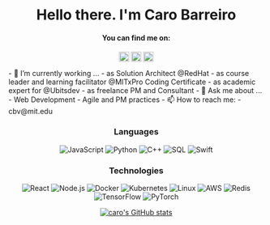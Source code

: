 <div align="center">
  
# Hello there. I'm Caro Barreiro
  
#### You can find me on: 
<a href="https://github.com/carobarreirov" target="_blank"><img align="center" src="https://cdn.jsdelivr.net/npm/simple-icons@3.0.1/icons/github.svg" alt="caro barreiro" height="20" width="20" /></a>
<a href="https://twitter.com/carobarreirov" target="_blank"><img align="center" src="https://cdn.jsdelivr.net/npm/simple-icons@3.0.1/icons/twitter.svg" alt="caro barreiro" height="20" width="20" /></a>
<a href="https://www.linkedin.com/in/carobarreirov/" target="_blank"><img align="center" src="https://cdn.jsdelivr.net/npm/simple-icons@3.0.1/icons/linkedin.svg" alt="caro barreiro" height="20" width="20" /></a>

</div>
- 🔭 I’m currently working ...
  - as Solution Architect @RedHat
  - as course leader and learning facilitator @MITxPro Coding Certificate
  - as academic expert for @Ubitsdev
  - as freelance PM and Consultant
- 💬 Ask me about ...
  - Web Development
  - Agile and PM practices
- 📫 How to reach me: 
  - cbv@mit.edu

<div align="center">

### Languages

![JavaScript](https://img.shields.io/badge/-JavaScript-000?&logo=JavaScript)
![Python](https://img.shields.io/badge/-Python-000?&logo=Python)
![C++](https://img.shields.io/badge/-C++-000?&logo=c%2b%2b&logoColor=00599C)
![SQL](https://img.shields.io/badge/-SQL-000?&logo=MySQL)
![Swift](https://img.shields.io/badge/-Swift-000?&logo=Swift)

### Technologies

![React](https://img.shields.io/badge/-React-000?&logo=React)
![Node.js](https://img.shields.io/badge/-Node.js-000?&logo=node.js)
![Docker](https://img.shields.io/badge/-Docker-000?&logo=Docker)
![Kubernetes](https://img.shields.io/badge/-Kubernetes-000?&logo=Kubernetes)
![Linux](https://img.shields.io/badge/-Linux-000?&logo=Linux)
![AWS](https://img.shields.io/badge/-AWS-000?&logo=Amazon-AWS&logoColor=F90)
![Redis](https://img.shields.io/badge/-Redis-000?&logo=Redis)
![TensorFlow](https://img.shields.io/badge/-TensorFlow-000?&logo=TensorFlow)
![PyTorch](https://img.shields.io/badge/-PyTorch-000?&logo=PyTorch)

[![caro's GitHub stats](https://github-readme-stats.vercel.app/api?username=carobarreirov&hide=stars&count_private=true&show_icons=true&theme=graywhite&title_color:#DB979F)](https://github.com/carobarreirov/github-readme-stats)
  
 </div>
